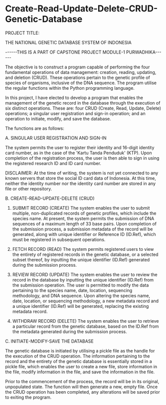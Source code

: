 # Create-Read-Update-Delete-CRUD-Genetic-Database
PROJECT TITLE:

THE NATIONAL GENETIC DATABASE SYSTEM OF INDONESIA

------THIS IS A PART OF CAPSTONE PROJECT MODULE-1 PURWADHIKA------

The objective is to construct a program capable of performing the four fundamental operations of data management: creation, reading, updating, and deletion (CRUD). These operations pertain to the genetic profile of species of organisms, inclusive of the DNA sequence. The program utilise the regular functions within the Python programming language.

In this project, I have elected to develop a program that enables the management of the genetic record in the database through the execution of six distinct operations. These are: four CRUD (Create, Read, Update, Delete) operations; a singular user registration and sign-in operation; and an operation to initiate, modify, and save the database.

The functions are as follows:

A.  SINGULAR USER REGISTRATION AND SIGN-IN

The system permits the user to register their identity and 16-digit identity card number, as in the case of the 'Kartu Tanda Penduduk' (KTP). Upon completion of the registration process, the user is then able to sign in using the registered research ID and ID card number.

DISCLAIMER: At the time of writing, the system is not yet connected to any known servers that store the social ID card data of Indonesia. At this time, neither the identity number nor the identity card number
are stored in any file or other repository.

B.  CREATE-READ-UPDATE-DELETE (CRUD)

1.  SUBMIT RECORD (CREATE)
        The system enables the user to submit multiple, non-duplicated records of genetic profiles, which include the species name. At present, the system permits the submission of DNA sequences of a maximum
        length of 33 base pairs. Upon completion of the submission process, a submission metadata of the record will be generated, along with unique identifier or Reference ID (ID.Ref), which must be registered
        in subsequent operations.
    
2.  FETCH RECORD (READ)
        The system permits registered users to view the entirety of registered records in the genetic database, or a selected subset thereof, by inputting the unique identifier (ID.Ref) generated during the
        submission process.
        
3.  REVIEW RECORD (UPDATE)
        The system enables the user to review the record in the database by inputting the unique identifier (ID.Ref) from the submission operation. The user is permitted to modify the data pertaining to
        the species name, date, location, sequencing methodology, and DNA sequence. Upon altering the species name, date, location, or sequencing methodology, a new metadata record and a unique identifier (ID.Ref)
        will be generated, replacing the existing metadata record.

4.  WITHDRAW RECORD (DELETE)
        The system enables the user to retrieve a particular record from the genetic database, based on the ID.Ref from the metadata generated during the submission process.

C.  INITIATE-MODIFY-SAVE THE DATABASE

The genetic database is initiated by utilising a pickle file as the handle for the execution of the CRUD operation. The information pertaining to the record and the entirety of the genetic database is essentially stored in a pickle file, which enables the user to create a new file, store information in the file, modify information in the file, and save the information in the file.

Prior to the commencement of the process, the record will be in its original, unpopulated state. The function will then generate a new, empty file. Once the CRUD operation has been completed, any alterations will be saved prior to exiting the program.
     

